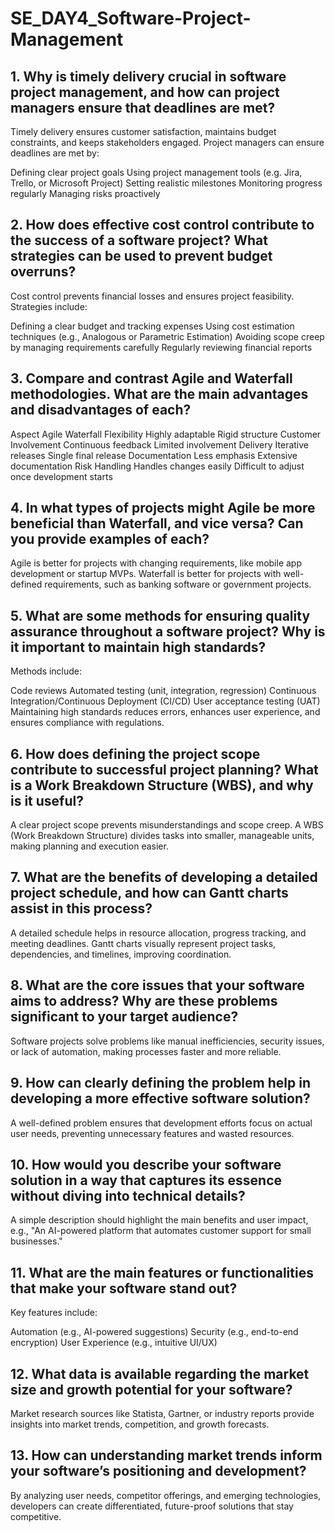 
# SE_DAY4_Software-Project-Management

## 1. Why is timely delivery crucial in software project management, and how can project managers ensure that deadlines are met?
Timely delivery ensures customer satisfaction, maintains budget constraints, and keeps stakeholders engaged. Project managers can ensure deadlines are met by:

Defining clear project goals
Using project management tools (e.g. Jira, Trello, or Microsoft Project)
Setting realistic milestones
Monitoring progress regularly
Managing risks proactively
## 2. How does effective cost control contribute to the success of a software project? What strategies can be used to prevent budget overruns?
Cost control prevents financial losses and ensures project feasibility. Strategies include:

Defining a clear budget and tracking expenses
Using cost estimation techniques (e.g., Analogous or Parametric Estimation)
Avoiding scope creep by managing requirements carefully
Regularly reviewing financial reports
## 3. Compare and contrast Agile and Waterfall methodologies. What are the main advantages and disadvantages of each?

Aspect  	Agile	Waterfall
Flexibility	Highly adaptable	Rigid structure
Customer Involvement	Continuous feedback	Limited involvement
Delivery	Iterative releases	Single final release
Documentation	Less emphasis	Extensive documentation
Risk Handling	Handles changes easily	Difficult to adjust once development starts
## 4. In what types of projects might Agile be more beneficial than Waterfall, and vice versa? Can you provide examples of each?
Agile is better for projects with changing requirements, like mobile app development or startup MVPs.
Waterfall is better for projects with well-defined requirements, such as banking software or government projects.
## 5. What are some methods for ensuring quality assurance throughout a software project? Why is it important to maintain high standards?
Methods include:

Code reviews
Automated testing (unit, integration, regression)
Continuous Integration/Continuous Deployment (CI/CD)
User acceptance testing (UAT)
Maintaining high standards reduces errors, enhances user experience, and ensures compliance with regulations.

## 6. How does defining the project scope contribute to successful project planning? What is a Work Breakdown Structure (WBS), and why is it useful?
A clear project scope prevents misunderstandings and scope creep.
A WBS (Work Breakdown Structure) divides tasks into smaller, manageable units, making planning and execution easier.

## 7. What are the benefits of developing a detailed project schedule, and how can Gantt charts assist in this process?
A detailed schedule helps in resource allocation, progress tracking, and meeting deadlines.
Gantt charts visually represent project tasks, dependencies, and timelines, improving coordination.

## 8. What are the core issues that your software aims to address? Why are these problems significant to your target audience?
Software projects solve problems like manual inefficiencies, security issues, or lack of automation, making processes faster and more reliable.

## 9. How can clearly defining the problem help in developing a more effective software solution?
A well-defined problem ensures that development efforts focus on actual user needs, preventing unnecessary features and wasted resources.

## 10. How would you describe your software solution in a way that captures its essence without diving into technical details?
A simple description should highlight the main benefits and user impact, e.g., "An AI-powered platform that automates customer support for small businesses."

## 11. What are the main features or functionalities that make your software stand out?
Key features include:

Automation (e.g., AI-powered suggestions)
Security (e.g., end-to-end encryption)
User Experience (e.g., intuitive UI/UX)
## 12. What data is available regarding the market size and growth potential for your software?
Market research sources like Statista, Gartner, or industry reports provide insights into market trends, competition, and growth forecasts.

## 13. How can understanding market trends inform your software’s positioning and development?
By analyzing user needs, competitor offerings, and emerging technologies, developers can create differentiated, future-proof solutions that stay competitive.